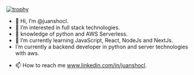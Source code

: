 [![trophy](https://github-profile-trophy.vercel.app/?username=juancodedev)](https://github.com/ryo-ma/github-profile-trophy)


- 👋 Hi, I’m @juanshocl.
- 👀 I’m interested in full stack technologies.
- 💞️ knowledge of python and AWS Serverless.
- 🌱 I’m currently learning JavaScript, React, NodeJs and NextJs.
- I’m currently a backend developer in python and server technologies with aws.
<!--- 💞️ I’m looking to collaborate on backend technologies and--->
- 📫 How to reach me www.linkedin.com/in/juanshocl.

<!---
juanshocl/juanshocl is a ✨ special ✨ repository because its `README.md` (this file) appears on your GitHub profile.
You can click the Preview link to take a look at your changes.
--->
